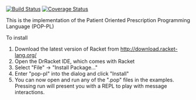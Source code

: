 [![Build Status](https://travis-ci.org/florence/pop-pl.svg?branch=master)](https://travis-ci.org/florence/pop-pl)
[![Coverage Status](https://coveralls.io/repos/florence/pop-pl/badge.png?branch=master)](https://coveralls.io/r/florence/pop-pl?branch=master)

This is the implementation of the Patient Oriented Prescription Programming Language (POP-PL)

To install

1. Download the latest version of Racket from http://download.racket-lang.org/
2. Open the DrRacket IDE, which comes with Racket
3. Select "File" -> "Install Package..."
4. Enter "pop-pl" into the dialog and click "Install"
5. You can now open and run any of the ".pop" files in the examples. Pressing run will present you with a REPL to play with message interactions.
